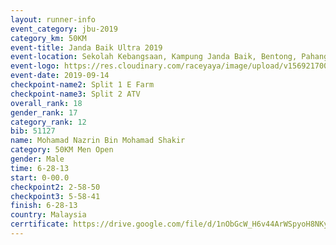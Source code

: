 ```yaml
---
layout: runner-info 
event_category: jbu-2019 
category_km: 50KM 
event-title: Janda Baik Ultra 2019
event-location: Sekolah Kebangsaan, Kampung Janda Baik, Bentong, Pahang, Malaysia 
event-logo: https://res.cloudinary.com/raceyaya/image/upload/v1569217009/logo/janda-baik_vch1pc.jpg 
event-date: 2019-09-14 
checkpoint-name2: Split 1 E Farm 
checkpoint-name3: Split 2 ATV 
overall_rank: 18
gender_rank: 17
category_rank: 12
bib: 51127
name: Mohamad Nazrin Bin Mohamad Shakir
category: 50KM Men Open
gender: Male
time: 6-28-13
start: 0-00.0
checkpoint2: 2-58-50
checkpoint3: 5-58-41
finish: 6-28-13
country: Malaysia
cerrtificate: https://drive.google.com/file/d/1nObGcW_H6v44ArWSpyoH8NKy6Wez3CSy/view?usp=sharing
---
```

